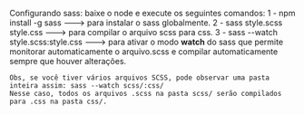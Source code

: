 Configurando sass:
baixe o node e execute os seguintes comandos:
    1 - npm install -g sass ---> para instalar o sass globalmente.
    2 - sass style.scss style.css ---> para compilar o arquivo scss para css.
    3 - sass --watch style.scss:style.css ---> para ativar o modo **watch** do sass que permite monitorar automaticamente o arquivo.scss e compilar automaticamente sempre que houver alterações.
    
    Obs, se você tiver vários arquivos SCSS, pode observar uma pasta inteira assim: sass --watch scss/:css/
    Nesse caso, todos os arquivos .scss na pasta scss/ serão compilados para .css na pasta css/.